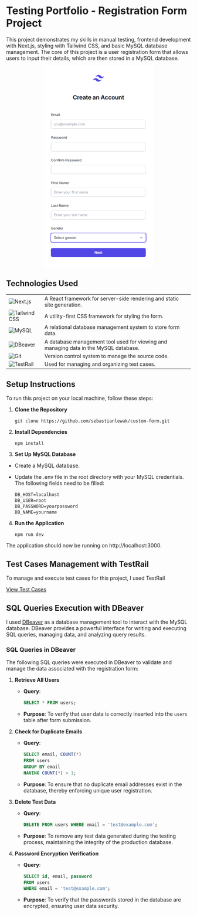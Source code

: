# Testing Portfolio - Registration Form Project

This project demonstrates my skills in manual testing, frontend development with Next.js, styling with Tailwind CSS, and basic MySQL database management. The core of this project is a user registration form that allows users to input their details, which are then stored in a MySQL database.

<p align="center">
<img src="https://raw.githubusercontent.com/sebastianlewak/custom-form/main/Register%20Form/registration_form.png" alt="Opis obrazka" style="width:300px;">
</p>


## Technologies Used

<table>
  <tr>
    <td><img src="https://img.shields.io/badge/Next.js-%23000000?style=flat&logo=nextdotjs&logoColor=white" alt="Next.js" /></td>
    <td> A React framework for server-side rendering and static site generation.</td>
  </tr>
  <tr>
    <td><img src="https://img.shields.io/badge/Tailwind_CSS-%23000000?style=flat&logo=tailwindcss&logoColor=white" alt="Tailwind CSS" /></td>
    <td> A utility-first CSS framework for styling the form.</td>
  </tr>
  <tr>
    <td><img src="https://img.shields.io/badge/MySQL-%2300f?style=flat&logo=mysql&logoColor=white" alt="MySQL" /></td>
    <td> A relational database management system to store form data.</td>
  </tr>
  <tr>
    <td><img src="https://img.shields.io/badge/DBeaver-%23000000?style=flat&logo=dbeaver&logoColor=white" alt="DBeaver" /></td>
    <td> A database management tool used for viewing and managing data in the MySQL database.</td>
  </tr>
  <tr>
    <td><img src="https://img.shields.io/badge/Git-%23F05032?style=flat&logo=git&logoColor=white" alt="Git" /></td>
    <td> Version control system to manage the source code.</td>
  </tr>
  <tr>
    <td><img src="https://img.shields.io/badge/TestRail-%23000000?style=flat&logo=testrail&logoColor=white" alt="TestRail" /></td>
    <td> Used for managing and organizing test cases.</td>
  </tr>
</table>



## Setup Instructions

To run this project on your local machine, follow these steps:

1. **Clone the Repository**
   
   ```console
   git clone https://github.com/sebastianlewak/custom-form.git
   ```


3. **Install Dependencies**

   ```console
   npm install
   ```

5.  **Set Up MySQL Database**
   
  - Create a MySQL database.
  - Update the .env file in the root directory with your MySQL credentials. The following fields need to be filled:

    ```properties
    DB_HOST=localhost  
    DB_USER=root  
    DB_PASSWORD=yourpassword  
    DB_NAME=yourname

4. **Run the Application**

   ```console
   npm run dev
   ```

The application should now be running on http://localhost:3000.



## Test Cases Management with TestRail

To manage and execute test cases for this project, I used TestRail

<a href="" target="_blank">View Test Cases</a>


## SQL Queries Execution with DBeaver

I used [DBeaver](https://dbeaver.io/) as a database management tool to interact with the MySQL database. DBeaver provides a powerful interface for writing and executing SQL queries, managing data, and analyzing query results.

### **SQL Queries in DBeaver**

The following SQL queries were executed in DBeaver to validate and manage the data associated with the registration form:

1. **Retrieve All Users**
   - **Query**:
     ```sql
     SELECT * FROM users;
     ```
   - **Purpose**: To verify that user data is correctly inserted into the `users` table after form submission.

2. **Check for Duplicate Emails**
   - **Query**:
     ```sql
     SELECT email, COUNT(*) 
     FROM users 
     GROUP BY email 
     HAVING COUNT(*) > 1;
     ```
   - **Purpose**: To ensure that no duplicate email addresses exist in the database, thereby enforcing unique user registration.

3. **Delete Test Data**
   - **Query**:
     ```sql
     DELETE FROM users WHERE email = 'test@example.com';
     ```
   - **Purpose**: To remove any test data generated during the testing process, maintaining the integrity of the production database.

4. **Password Encryption Verification**
   - **Query**:
     ```sql
     SELECT id, email, password 
     FROM users 
     WHERE email = 'test@example.com';
     ```
   - **Purpose**: To verify that the passwords stored in the database are encrypted, ensuring user data security.

